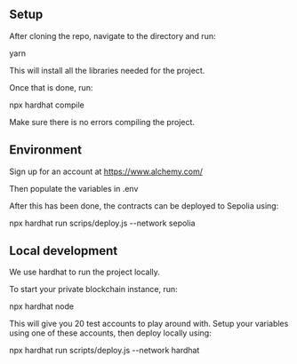 
## Setup

After cloning the repo, navigate to the directory and run:

yarn

This will install all the libraries needed for the project.

Once that is done, run:

npx hardhat compile

Make sure there is no errors compiling the project.

## Environment

Sign up for an account at https://www.alchemy.com/

Then populate the variables in .env

After this has been done, the contracts can be deployed to Sepolia using:

npx hardhat run scrips/deploy.js --network sepolia

## Local development

We use hardhat to run the project locally.

To start your private blockchain instance, run:

npx hardhat node

This will give you 20 test accounts to play around with. Setup your variables using one of these accounts, then deploy locally using:

npx hardhat run scripts/deploy.js --network hardhat